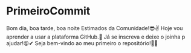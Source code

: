 # PrimeiroCommit
Bom dia, boa tarde, boa noite Estimados da Comunidade!😎✌
Hoje vou aprender a usar a plataforma GitHub.👀
Já se inscreva e deixe o joinha p ajudar!😝✔
Seja bem-vindo ao meu primeiro o repositório!👑🎈














